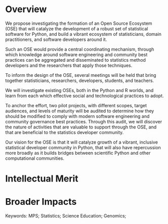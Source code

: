 <!--
Project Summary: The last line of the Project Summary must have a prioritized
list of 2-5 keywords that best characterize the technical field and impact area
the OSE is intended to pursue. The first keyword must denote the directorate
[Biological Sciences (specified as "BIO"), Computer and Information Science and
Engineering (CISE), Education and Human Resources (EHR), Engineering (ENG),
Geosciences (GEO), Mathematical and Physical Sciences (MPS), or Social,
Behavioral and Economic Sciences (SBE)] that most closely matches the technical
topic advanced in the OSE. The additional keywords (2-5) must be words (or
phrases) that describe the primary intended impact area for the proposed OSE –
e.g., "Climate Change", or "Healthcare", etc. The list should start with
"Keywords:" followed by a list of keywords separated by semi-colons (";").

Each proposal must contain a summary of the proposed project not more than one
page in length. The Project Summary consists of an overview, a statement on the
intellectual merit of the proposed activity, and a statement on the broader
impacts of the proposed activity.

The overview includes a description of the activity that would result if the
proposal were funded and a statement of objectives and methods to be employed.
The statement on intellectual merit should describe the potential of the
proposed activity to advance knowledge. The statement on broader impacts should
describe the potential of the proposed activity to benefit society and
contribute to the achievement of specific, desired societal outcomes.
-->

<!--
- https://github.com/regreg/regreg
- https://github.com/yaglm/yaglm
- https://github.com/statlab/permute
- https://github.com/raphaelvallat/pingouin
- https://github.com/sebp/scikit-survival
-->

# Overview

We propose investigating the formation of an Open Source Ecosystem (OSE) that will catalyze the development of a robust set of statistical software for Python, and build a vibrant ecosystem of statisticians, domain practitioners, and software developers around it.

Such an OSE would provide a central coordinating mechanism, through which knowledge around software engineering and community best practices can be aggregated and disseminated to statistics method developers and the researchers that apply those techniques.

To inform the design of the OSE, several meetings will be held that bring together statisticians, researchers, developers, students, and teachers.

We will investigate existing OSEs, both in the Python and R worlds, and learn from each which effective social and technological practices to adopt.

To anchor the effort, two pilot projects, with different scopes, target audiences, and levels of maturity will be audited to determine how they should be modified to comply with modern software engineering and community governance best practices.
Through this audit, we will discover the nature of activities that are valuable to support through the OSE, and that are beneficial to the statistics developer community.

Our vision for the OSE is that it will catalyze growth of a vibrant, inclusive statistical developer community in Python, that will also have repercussion more broadly as it builds bridges between scientific Python and other computational communities.

# Intellectual Merit

# Broader Impacts

Keywords: MPS; Statistics; Science Education; Genomics;
